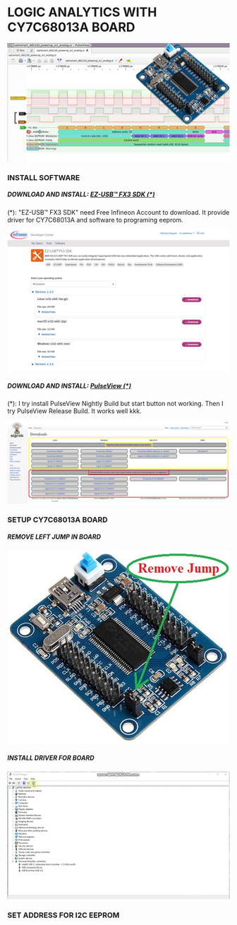 LOGIC ANALYTICS WITH CY7C68013A BOARD
====
<img src="https://raw.githubusercontent.com/HDPro/makelogic/master/images/image_1.png">

### INSTALL SOFTWARE

##### DOWNLOAD AND INSTALL: [EZ-USB™ FX3 SDK (*)](https://softwaretools.infineon.com/tools/com.ifx.tb.tool.ezusbfx3sdk)
(*): "EZ-USB™ FX3 SDK" need Free Infineon Account to download. It provide driver for CY7C68013A and software to programing eeprom.

<p align="center">
<img src="https://raw.githubusercontent.com/HDPro/makelogic/master/images/image_2.png" width=800>
</p>

##### DOWNLOAD AND INSTALL: [PulseView (*)](https://sigrok.org/wiki/Downloads)
(*): I try install PulseView Nightly Build but start button not working. Then I try PulseView Release Build. It works well kkk.

<p align="center">
<img src="https://raw.githubusercontent.com/HDPro/makelogic/master/images/image_3.png" width=800>
</p>

### SETUP CY7C68013A BOARD

##### REMOVE LEFT JUMP IN BOARD

<p align="center">
<img src="https://raw.githubusercontent.com/HDPro/makelogic/master/images/image_4.jpg">
</p>

##### INSTALL DRIVER FOR BOARD

<p align="center">
<img src="https://raw.githubusercontent.com/HDPro/makelogic/master/images/image_5.gif">
</p>



### SET ADDRESS FOR I2C EEPROM